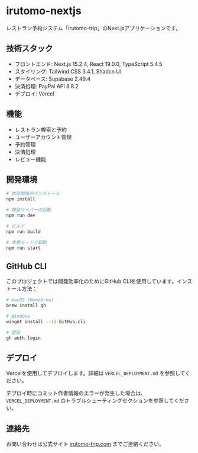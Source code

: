 # irutomo-nextjs

レストラン予約システム「irutomo-trip」のNext.jsアプリケーションです。

## 技術スタック

- フロントエンド: Next.js 15.2.4, React 19.0.0, TypeScript 5.4.5
- スタイリング: Tailwind CSS 3.4.1, Shadcn UI
- データベース: Supabase 2.49.4
- 決済処理: PayPal API 8.8.2
- デプロイ: Vercel

## 機能

- レストラン検索と予約
- ユーザーアカウント管理
- 予約管理
- 決済処理
- レビュー機能

## 開発環境

```bash
# 依存関係のインストール
npm install

# 開発サーバーの起動
npm run dev

# ビルド
npm run build

# 本番モードで起動
npm run start
```

## GitHub CLI

このプロジェクトでは開発効率化のためにGitHub CLIを使用しています。インストール方法：

```bash
# macOS (Homebrew)
brew install gh

# Windows
winget install --id GitHub.cli

# 認証
gh auth login
```

## デプロイ

Vercelを使用してデプロイします。詳細は `VERCEL_DEPLOYMENT.md` を参照してください。

デプロイ時にコミット作者情報のエラーが発生した場合は、`VERCEL_DEPLOYMENT.md` のトラブルシューティングセクションを参照してください。

## 連絡先

お問い合わせは公式サイト [irutomo-trip.com](https://irutomo-trip.com) までご連絡ください。 